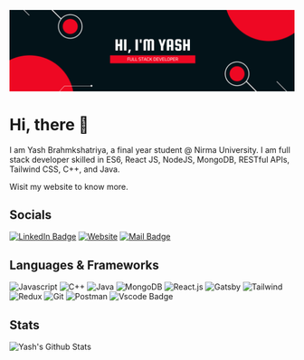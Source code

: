 ![Banner](https://raw.githubusercontent.com/yash-brahmkshatriya/yash-brahmkshatriya/main/assets/github_profile_banner.png)

# Hi, there 👋

I am Yash Brahmkshatriya, a final year student @ Nirma University. I am full stack developer skilled in ES6, React JS, NodeJS, MongoDB, RESTful APIs, Tailwind CSS, C++, and Java.

Wisit my website to know more.

## Socials

[![LinkedIn Badge](https://img.shields.io/badge/LinkedIn-0077B5?style=for-the-badge&logo=linkedin&logoColor=white)](https://www.linkedin.com/in/yash-brahmkshatriya-9b47a51b1/)
[![Website](https://img.shields.io/badge/portfolio-000000?style=for-the-badge&logo=About.me&logoColor=white)](https://yashb.gatsbyjs.io)
[![Mail Badge](https://img.shields.io/badge/Mail-D14836?style=for-the-badge&logo=gmail&logoColor=white)](mailto:yash311000@gmail.com)

## Languages & Frameworks

![Javascript](https://img.shields.io/badge/JavaScript-323330?style=for-the-badge&logo=javascript&logoColor=F7DF1E)
![C++](https://img.shields.io/badge/C%2B%2B-00599C?style=for-the-badge&logo=c%2B%2B&logoColor=white)
![Java](https://img.shields.io/badge/Java-ED8B00?style=for-the-badge&logo=java&logoColor=white)
![MongoDB](https://img.shields.io/badge/MongoDB-white?style=for-the-badge&logo=mongodb&logoColor=4EA94B)
![React.js](https://img.shields.io/badge/React-20232A?style=for-the-badge&logo=react&logoColor=61DAFB)
![Gatsby](https://img.shields.io/badge/Gatsby-663399?style=for-the-badge&logo=gatsby&logoColor=white)
![Tailwind](https://img.shields.io/badge/Tailwind_CSS-38B2AC?style=for-the-badge&logo=tailwind-css&logoColor=white)
![Redux](https://img.shields.io/badge/Redux-593D88?style=for-the-badge&logo=redux&logoColor=white)
![Git](https://img.shields.io/badge/Git-F05032?style=for-the-badge&logo=git&logoColor=white)
![Postman](https://img.shields.io/badge/Postman-FF6C37?style=for-the-badge&logo=Postman&logoColor=white)
![Vscode Badge](https://img.shields.io/badge/VSCode-0078D4?style=for-the-badge&logo=visual%20studio%20code&logoColor=white)

## Stats

![Yash's Github Stats](https://github-readme-stats.vercel.app/api?username=yash-brahmkshatriya)
